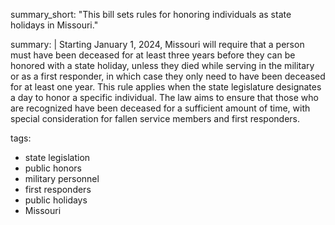 summary_short: "This bill sets rules for honoring individuals as state holidays in Missouri."

summary: |
  Starting January 1, 2024, Missouri will require that a person must have been deceased for at least three years before they can be honored with a state holiday, unless they died while serving in the military or as a first responder, in which case they only need to have been deceased for at least one year. This rule applies when the state legislature designates a day to honor a specific individual. The law aims to ensure that those who are recognized have been deceased for a sufficient amount of time, with special consideration for fallen service members and first responders.

tags:
  - state legislation
  - public honors
  - military personnel
  - first responders
  - public holidays
  - Missouri
